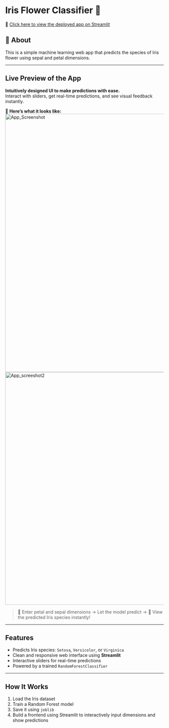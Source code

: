 # Iris Flower Classifier 🌸

🔗 [Click here to view the deployed app on Streamlit](https://irispredictor-exchnh9qj77ucvxjziuvv6.streamlit.app)

## 📌 About
This is a simple machine learning web app that predicts the species of Iris flower using sepal and petal dimensions.

---

##  Live Preview of the App

 **Intuitively designed UI to make predictions with ease.**  
Interact with sliders, get real-time predictions, and see visual feedback instantly.

📸 **Here’s what it looks like:**
<img width="1437" height="818" alt="App_Screenshot" src="https://github.com/user-attachments/assets/c91f6324-0610-4d64-8fd4-54f8d2f07fc7" />
<img width="749" height="737" alt="App_screeshot2" src="https://github.com/user-attachments/assets/f897114b-e732-4a9e-897c-50b1af09a261" />



> 🌼 Enter petal and sepal dimensions →  Let the model predict → 🌸 View the predicted Iris species instantly!

---

##  Features

- Predicts Iris species: `Setosa`, `Versicolor`, or `Virginica`
- Clean and responsive web interface using **Streamlit**
- Interactive sliders for real-time predictions
- Powered by a trained `RandomForestClassifier`

---
##  How It Works

1. Load the Iris dataset
2. Train a Random Forest model
3. Save it using `joblib`
4. Build a frontend using Streamlit to interactively input dimensions and show predictions




